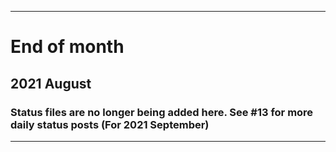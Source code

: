 ***

# End of month

## 2021 August

### Status files are no longer being added here. See #13 for more daily status posts (For 2021 September)

***
